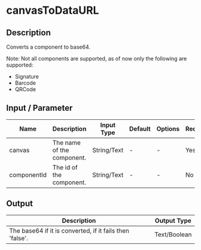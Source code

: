 # canvasToDataURL

## Description

Converts a component to base64.

Note: Not all components are supported, as of now only the following are supported:

- Signature
- Barcode
- QRCode

## Input / Parameter

| Name | Description | Input Type | Default | Options | Required |
| ------ | ------ | ------ | ------ | ------ | ------ |
| canvas | The name of the component. | String/Text | - | - | Yes |
| componentId | The id of the component. | String/Text | - | - | No |

## Output

| Description | Output Type |
| ------ | ------ |
| The base64 if it is converted, if it fails then 'false'. | Text/Boolean |